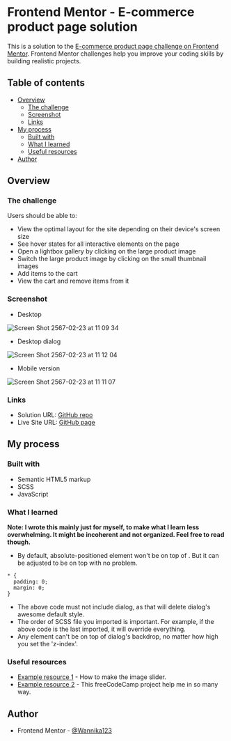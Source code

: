 # Frontend Mentor - E-commerce product page solution

This is a solution to the [E-commerce product page challenge on Frontend Mentor](https://www.frontendmentor.io/challenges/ecommerce-product-page-UPsZ9MJp6). Frontend Mentor challenges help you improve your coding skills by building realistic projects.

## Table of contents

- [Overview](#overview)
  - [The challenge](#the-challenge)
  - [Screenshot](#screenshot)
  - [Links](#links)
- [My process](#my-process)
  - [Built with](#built-with)
  - [What I learned](#what-i-learned)
  - [Useful resources](#useful-resources)
- [Author](#author)

## Overview

### The challenge

Users should be able to:

- View the optimal layout for the site depending on their device's screen size
- See hover states for all interactive elements on the page
- Open a lightbox gallery by clicking on the large product image
- Switch the large product image by clicking on the small thumbnail images
- Add items to the cart
- View the cart and remove items from it

### Screenshot

- Desktop 

![Screen Shot 2567-02-23 at 11 09 34](https://github.com/Wannika123/fem-ecommerce-page/assets/142564014/da192354-90c1-40ad-aa6b-2764e9b873db)

- Desktop dialog

![Screen Shot 2567-02-23 at 11 12 04](https://github.com/Wannika123/fem-ecommerce-page/assets/142564014/89c08680-e596-4e71-86ca-e78c20f91ea3)

- Mobile version

![Screen Shot 2567-02-23 at 11 11 07](https://github.com/Wannika123/fem-ecommerce-page/assets/142564014/5d51ac76-d3da-4137-b979-da1e61c89050)

### Links

- Solution URL: [GitHub repo](https://github.com/Wannika123/fem-ecommerce-page)
- Live Site URL: [GitHub page](https://wannika123.github.io/fem-ecommerce-page/)

## My process

### Built with

- Semantic HTML5 markup
- SCSS
- JavaScript

### What I learned

**Note: I wrote this mainly just for myself, to make what I learn less overwhelming. It might be incoherent and not organized. Feel free to read though.**

- By default, absolute-positioned element won't be on top of <img>. But it can be adjusted to be on top with no problem.

```
* {
  padding: 0;
  margin: 0;
}
```
- The above code must not include dialog, as that will delete dialog's awesome default style.
- The order of SCSS file you imported is important. For example, if the above code is the last imported, it will override everything.
- Any element can't be on top of dialog's backdrop, no matter how high you set the 'z-index'.

### Useful resources

- [Example resource 1](https://www.w3schools.com/howto/howto_js_slideshow.asp) - How to make the image slider.
- [Example resource 2](https://www.freecodecamp.org/learn/javascript-algorithms-and-data-structures-v8/learn-basic-oop-by-building-a-shopping-cart/step-1) - This freeCodeCamp project help me in so many way.

## Author

- Frontend Mentor - [@Wannika123](https://www.frontendmentor.io/profile/Wannika123)